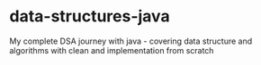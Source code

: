 # data-structures-java
My complete DSA journey with java - covering data structure and algorithms with clean  and implementation from scratch
